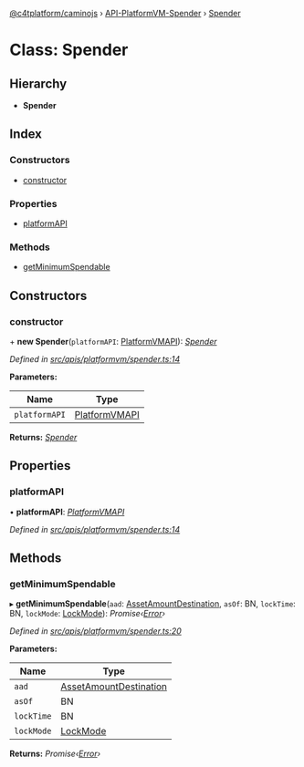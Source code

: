 [@c4tplatform/caminojs](../README.md) › [API-PlatformVM-Spender](../modules/api_platformvm_spender.md) › [Spender](api_platformvm_spender.spender.md)

# Class: Spender

## Hierarchy

* **Spender**

## Index

### Constructors

* [constructor](api_platformvm_spender.spender.md#constructor)

### Properties

* [platformAPI](api_platformvm_spender.spender.md#platformapi)

### Methods

* [getMinimumSpendable](api_platformvm_spender.spender.md#getminimumspendable)

## Constructors

###  constructor

\+ **new Spender**(`platformAPI`: [PlatformVMAPI](api_platformvm.platformvmapi.md)): *[Spender](api_platformvm_spender.spender.md)*

*Defined in [src/apis/platformvm/spender.ts:14](https://github.com/chain4travel/caminojs/blob/8077d740/src/apis/platformvm/spender.ts#L14)*

**Parameters:**

Name | Type |
------ | ------ |
`platformAPI` | [PlatformVMAPI](api_platformvm.platformvmapi.md) |

**Returns:** *[Spender](api_platformvm_spender.spender.md)*

## Properties

###  platformAPI

• **platformAPI**: *[PlatformVMAPI](api_platformvm.platformvmapi.md)*

*Defined in [src/apis/platformvm/spender.ts:14](https://github.com/chain4travel/caminojs/blob/8077d740/src/apis/platformvm/spender.ts#L14)*

## Methods

###  getMinimumSpendable

▸ **getMinimumSpendable**(`aad`: [AssetAmountDestination](api_platformvm_utxos.assetamountdestination.md), `asOf`: BN, `lockTime`: BN, `lockMode`: [LockMode](../modules/api_platformvm_builder.md#lockmode)): *Promise‹[Error](src_utils.avalancheerror.md#static-error)›*

*Defined in [src/apis/platformvm/spender.ts:20](https://github.com/chain4travel/caminojs/blob/8077d740/src/apis/platformvm/spender.ts#L20)*

**Parameters:**

Name | Type |
------ | ------ |
`aad` | [AssetAmountDestination](api_platformvm_utxos.assetamountdestination.md) |
`asOf` | BN |
`lockTime` | BN |
`lockMode` | [LockMode](../modules/api_platformvm_builder.md#lockmode) |

**Returns:** *Promise‹[Error](src_utils.avalancheerror.md#static-error)›*
